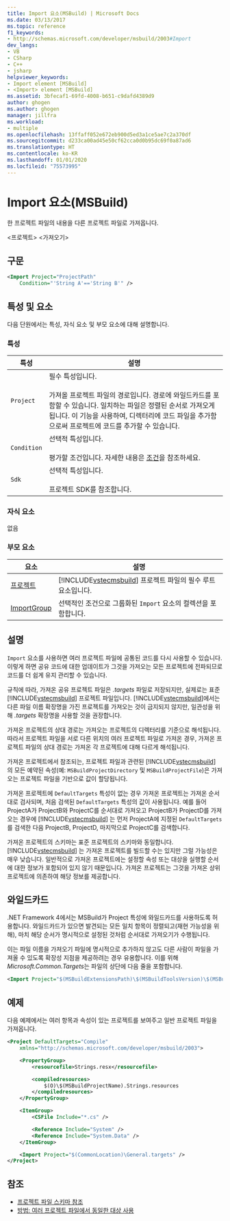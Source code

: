```yaml
---
title: Import 요소(MSBuild) | Microsoft Docs
ms.date: 03/13/2017
ms.topic: reference
f1_keywords:
- http://schemas.microsoft.com/developer/msbuild/2003#Import
dev_langs:
- VB
- CSharp
- C++
- jsharp
helpviewer_keywords:
- Import element [MSBuild]
- <Import> element [MSBuild]
ms.assetid: 3bfecaf1-69fd-4008-b651-c9dafd4389d9
author: ghogen
ms.author: ghogen
manager: jillfra
ms.workload:
- multiple
ms.openlocfilehash: 13ffaff052e672eb900d5ed3a1ce5ae7c2a370df
ms.sourcegitcommit: d233ca00ad45e50cf62cca0d0b95dc69f0a87ad6
ms.translationtype: HT
ms.contentlocale: ko-KR
ms.lasthandoff: 01/01/2020
ms.locfileid: "75573995"
---
```

# <a name="import-element-msbuild"></a>Import 요소(MSBuild)
한 프로젝트 파일의 내용을 다른 프로젝트 파일로 가져옵니다.

\<프로젝트> \<가져오기>

## <a name="syntax"></a>구문

```xml
<Import Project="ProjectPath"
    Condition="'String A'=='String B'" />
```

## <a name="attributes-and-elements"></a>특성 및 요소
 다음 단원에서는 특성, 자식 요소 및 부모 요소에 대해 설명합니다.

### <a name="attributes"></a>특성

|특성|설명|
|---------------|-----------------|
|`Project`|필수 특성입니다.<br /><br /> 가져올 프로젝트 파일의 경로입니다. 경로에 와일드카드를 포함할 수 있습니다. 일치하는 파일은 정렬된 순서로 가져오게 됩니다. 이 기능을 사용하여, 디렉터리에 코드 파일을 추가함으로써 프로젝트에 코드를 추가할 수 있습니다.|
|`Condition`|선택적 특성입니다.<br /><br /> 평가할 조건입니다. 자세한 내용은 [조건](../msbuild/msbuild-conditions.md)을 참조하세요.|
|`Sdk`| 선택적 특성입니다.<br /><br /> 프로젝트 SDK를 참조합니다.|

### <a name="child-elements"></a>자식 요소
 없음

### <a name="parent-elements"></a>부모 요소

| 요소 | 설명 |
| - | - |
| [프로젝트](../msbuild/project-element-msbuild.md) | [!INCLUDE[vstecmsbuild](../extensibility/internals/includes/vstecmsbuild_md.md)] 프로젝트 파일의 필수 루트 요소입니다. |
| [ImportGroup](../msbuild/importgroup-element.md) | 선택적인 조건으로 그룹화된 `Import` 요소의 컬렉션을 포함합니다. |

## <a name="remarks"></a>설명
 `Import` 요소를 사용하면 여러 프로젝트 파일에 공통된 코드를 다시 사용할 수 있습니다. 이렇게 하면 공유 코드에 대한 업데이트가 그것을 가져오는 모든 프로젝트에 전파되므로 코드를 더 쉽게 유지 관리할 수 있습니다.

 규칙에 따라, 가져온 공유 프로젝트 파일은 *.targets* 파일로 저장되지만, 실제로는 표준 [!INCLUDE[vstecmsbuild](../extensibility/internals/includes/vstecmsbuild_md.md)] 프로젝트 파일입니다. [!INCLUDE[vstecmsbuild](../extensibility/internals/includes/vstecmsbuild_md.md)]에서는 다른 파일 이름 확장명을 가진 프로젝트를 가져오는 것이 금지되지 않지만, 일관성을 위해 *.targets* 확장명을 사용할 것을 권장합니다.

 가져온 프로젝트의 상대 경로는 가져오는 프로젝트의 디렉터리를 기준으로 해석됩니다. 따라서 프로젝트 파일을 서로 다른 위치의 여러 프로젝트 파일로 가져온 경우, 가져온 프로젝트 파일의 상대 경로는 가져온 각 프로젝트에 대해 다르게 해석됩니다.

 가져온 프로젝트에서 참조되는, 프로젝트 파일과 관련된 [!INCLUDE[vstecmsbuild](../extensibility/internals/includes/vstecmsbuild_md.md)] 의 모든 예약된 속성(예: `MSBuildProjectDirectory` 및 `MSBuildProjectFile`)은 가져오는 프로젝트 파일을 기반으로 값이 할당됩니다.

 가져온 프로젝트에 `DefaultTargets` 특성이 없는 경우 가져온 프로젝트는 가져온 순서대로 검사되며, 처음 검색된 `DefaultTargets` 특성의 값이 사용됩니다. 예를 들어 ProjectA가 ProjectB와 ProjectC를 순서대로 가져오고 ProjectB가 ProjectD를 가져오는 경우에 [!INCLUDE[vstecmsbuild](../extensibility/internals/includes/vstecmsbuild_md.md)] 는 먼저 ProjectA에 지정된 `DefaultTargets` 를 검색한 다음 ProjectB, ProjectD, 마지막으로 ProjectC를 검색합니다.

 가져온 프로젝트의 스키마는 표준 프로젝트의 스키마와 동일합니다. [!INCLUDE[vstecmsbuild](../extensibility/internals/includes/vstecmsbuild_md.md)] 는 가져온 프로젝트를 빌드할 수는 있지만 그럴 가능성은 매우 낮습니다. 일반적으로 가져온 프로젝트에는 설정할 속성 또는 대상을 실행할 순서에 대한 정보가 포함되어 있지 않기 때문입니다. 가져온 프로젝트는 그것을 가져온 상위 프로젝트에 의존하여 해당 정보를 제공합니다.

## <a name="wildcards"></a>와일드카드
 .NET Framework 4에서는 MSBuild가 Project 특성에 와일드카드를 사용하도록 허용합니다. 와일드카드가 있으면 발견되는 모든 일치 항목이 정렬되고(재현 가능성을 위해), 마치 해당 순서가 명시적으로 설정된 것처럼 순서대로 가져오기가 수행됩니다.

 이는 파일 이름을 가져오기 파일에 명시적으로 추가하지 않고도 다른 사람이 파일을 가져올 수 있도록 확장성 지점을 제공하려는 경우 유용합니다. 이를 위해 *Microsoft.Common.Targets*는 파일의 상단에 다음 줄을 포함합니다.

```xml
<Import Project="$(MSBuildExtensionsPath)\$(MSBuildToolsVersion)\$(MSBuildThisFile)\ImportBefore\*" Condition="'$(ImportByWildcardBeforeMicrosoftCommonTargets)' == 'true' and exists('$(MSBuildExtensionsPath)\$(MSBuildToolsVersion)\$(MSBuildThisFile)\ImportBefore')"/>
```

## <a name="example"></a>예제
 다음 예제에서는 여러 항목과 속성이 있는 프로젝트를 보여주고 일반 프로젝트 파일을 가져옵니다.

```xml
<Project DefaultTargets="Compile"
    xmlns="http://schemas.microsoft.com/developer/msbuild/2003">

    <PropertyGroup>
        <resourcefile>Strings.resx</resourcefile>

        <compiledresources>
            $(O)\$(MSBuildProjectName).Strings.resources
        </compiledresources>
    </PropertyGroup>

    <ItemGroup>
        <CSFile Include="*.cs" />

        <Reference Include="System" />
        <Reference Include="System.Data" />
    </ItemGroup>

    <Import Project="$(CommonLocation)\General.targets" />
</Project>
```

## <a name="see-also"></a>참조
- [프로젝트 파일 스키마 참조](../msbuild/msbuild-project-file-schema-reference.md)
- [방법: 여러 프로젝트 파일에서 동일한 대상 사용](../msbuild/how-to-use-the-same-target-in-multiple-project-files.md)
